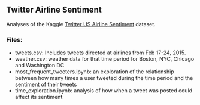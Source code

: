 ## Twitter Airline Sentiment
Analyses of the Kaggle [Twitter US Airline Sentiment](https://www.kaggle.com/crowdflower/twitter-airline-sentiment) dataset.

### Files:
- tweets.csv: Includes tweets directed at airlines from Feb 17-24, 2015.
- weather.csv: weather data for that time period for Boston, NYC, Chicago and Washington DC
- most_frequent_tweeters.ipynb: an exploration of the relationship between how many times a user tweeted during the time period and the sentiment of their tweets
- time_exploration.ipynb: analysis of how when a tweet was posted could affect its sentiment
